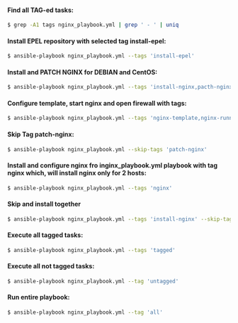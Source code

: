 #### Find all TAG-ed tasks:
```bash
$ grep -A1 tags nginx_playbook.yml | grep ' - ' | uniq
```

#### Install EPEL repository with selected tag **install-epel**:
```bash
$ ansible-playbook nginx_playbook.yml --tags 'install-epel'
```

#### Install and PATCH NGINX for DEBIAN and CentOS:
```bash
$ ansible-playbook nginx_playbook.yml --tags 'install-nginx,pacth-nginx'
```

#### Configure template, start nginx and open firewall with tags:
```bash
$ ansible-playbook nginx_playbook.yml --tags 'nginx-template,nginx-running,nginx-open-firewall'
```

#### Skip Tag **patch-nginx**:
```bash
$ ansible-playbook nginx_playbook.yml --skip-tags 'patch-nginx'
```

#### Install and configure nginx fro **inginx_playbook.yml** playbook with tag **nginx** which, will install nginx only for 2 hosts:
```bash
$ ansible-playbook nginx_playbook.yml --tags 'nginx'
```

#### Skip and install together
```bash
$ ansible-playbook nginx_playbook.yml --tags 'install-nginx' --skip-tags 'always'
```

#### Execute all **tagged** tasks:
```bash
$ ansible-playbook nginx_playbook.yml --tags 'tagged'
```

#### Execute all **not tagged** tasks:
```bash 
$ ansible-playbook nginx_playbook.yml --tag 'untagged'
```

#### Run entire playbook:
```bash
$ ansible-playbook nginx_playbook.yml --tag 'all'
```
